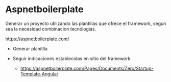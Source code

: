 # Aspnetboilerplate


Generar un proyecto utilizando las plantillas que ofrece el framework, segun sea la necesidad combinacion tecnologias. 

https://aspnetboilerplate.com/


- Generar planitlla

- Seguir indicaciones establecidas en sitio del framework
  
  - https://aspnetboilerplate.com/Pages/Documents/Zero/Startup-Template-Angular
  
  